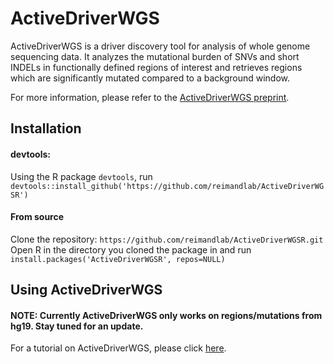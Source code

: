 # ActiveDriverWGS

ActiveDriverWGS is a driver discovery tool for analysis of whole genome sequencing data. It analyzes the mutational burden of SNVs and short INDELs in functionally defined regions of interest and retrieves regions which are significantly mutated compared to a background window.

For more information, please refer to the [ActiveDriverWGS preprint](https://www.biorxiv.org/content/early/2017/12/19/236802).

## Installation

#### devtools:
Using the R package `devtools`, run
`devtools::install_github('https://github.com/reimandlab/ActiveDriverWGSR')`

#### From source
Clone the repository: `https://github.com/reimandlab/ActiveDriverWGSR.git`
Open R in the directory you cloned the package in and run `install.packages('ActiveDriverWGSR', repos=NULL)`

## Using ActiveDriverWGS
#### NOTE: Currently ActiveDriverWGS only works on regions/mutations from hg19. Stay tuned for an update.

For a tutorial on ActiveDriverWGS, please click [here](http://htmlpreview.github.io/?http://github.com/reimandlab/ActiveDriverWGSR/blob/master/vignettes/ActiveDriverWGSR.html).

